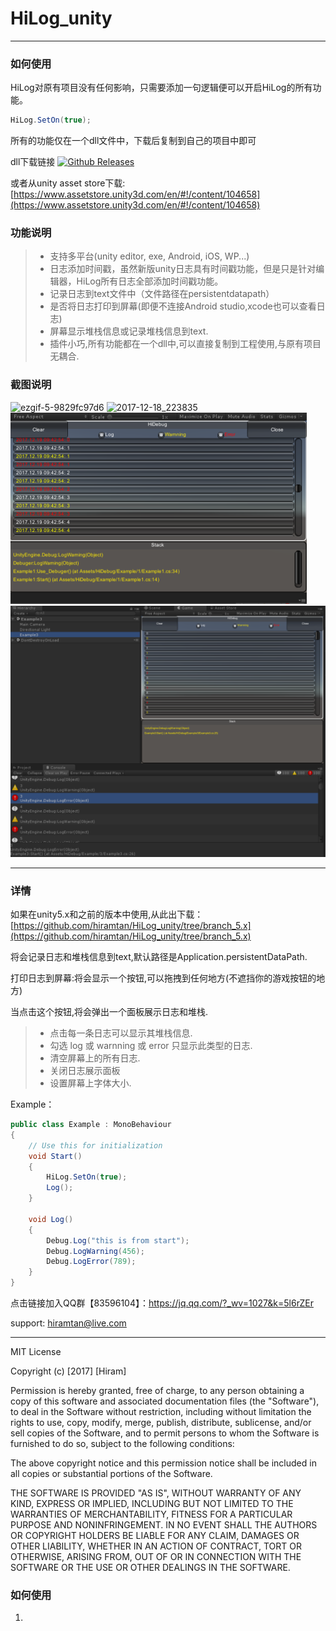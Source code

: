 # HiLog_unity
----------------------

### 如何使用
HiLog对原有项目没有任何影响，只需要添加一句逻辑便可以开启HiLog的所有功能。
```csharp
HiLog.SetOn(true);
```
所有的功能仅在一个dll文件中，下载后复制到自己的项目中即可

dll下载链接 [![Github Releases](https://img.shields.io/github/downloads/atom/atom/total.svg)](https://github.com/hiramtan/HiLog_unity/releases)

或者从unity asset store下载:[https://www.assetstore.unity3d.com/en/#!/content/104658](https://www.assetstore.unity3d.com/en/#!/content/104658)

### 功能说明
>- 支持多平台(unity editor, exe, Android, iOS, WP...)
>- 日志添加时间戳，虽然新版unity日志具有时间戳功能，但是只是针对编辑器，HiLog所有日志全部添加时间戳功能。
>- 记录日志到text文件中（文件路径在persistentdatapath）
>- 是否将日志打印到屏幕(即便不连接Android studio,xcode也可以查看日志)
>- 屏幕显示堆栈信息或记录堆栈信息到text.
>- 插件小巧,所有功能都在一个dll中,可以直接复制到工程使用,与原有项目无耦合.

### 截图说明
![ezgif-5-9829fc97d6](others/ezgif-5-9829fc97d6.gif)
![2017-12-18_223835](others/2017-12-18_223835.png)
![Image15](others/Image15.png)
![Image17](others/Image17.png)

-------------------

### 详情

如果在unity5.x和之前的版本中使用,从此出下载：[https://github.com/hiramtan/HiLog_unity/tree/branch_5.x](https://github.com/hiramtan/HiLog_unity/tree/branch_5.x)

将会记录日志和堆栈信息到text,默认路径是Application.persistentDataPath.

打印日志到屏幕:将会显示一个按钮,可以拖拽到任何地方(不遮挡你的游戏按钮的地方)

当点击这个按钮,将会弹出一个面板展示日志和堆栈.

>- 点击每一条日志可以显示其堆栈信息.
>- 勾选 log 或 warnning 或 error 只显示此类型的日志.
>- 清空屏幕上的所有日志.
>- 关闭日志展示面板
>- 设置屏幕上字体大小.

Example：
```csharp
public class Example : MonoBehaviour
{
    // Use this for initialization
    void Start()
    {
        HiLog.SetOn(true);
        Log();
    }

    void Log()
    {
        Debug.Log("this is from start");
        Debug.LogWarning(456);
        Debug.LogError(789);
    }
}
```




点击链接加入QQ群【83596104】：https://jq.qq.com/?_wv=1027&k=5l6rZEr

support: hiramtan@live.com

***********

MIT License

Copyright (c) [2017] [Hiram]

Permission is hereby granted, free of charge, to any person obtaining a copy
of this software and associated documentation files (the "Software"), to deal
in the Software without restriction, including without limitation the rights
to use, copy, modify, merge, publish, distribute, sublicense, and/or sell
copies of the Software, and to permit persons to whom the Software is
furnished to do so, subject to the following conditions:

The above copyright notice and this permission notice shall be included in all
copies or substantial portions of the Software.

THE SOFTWARE IS PROVIDED "AS IS", WITHOUT WARRANTY OF ANY KIND, EXPRESS OR
IMPLIED, INCLUDING BUT NOT LIMITED TO THE WARRANTIES OF MERCHANTABILITY,
FITNESS FOR A PARTICULAR PURPOSE AND NONINFRINGEMENT. IN NO EVENT SHALL THE
AUTHORS OR COPYRIGHT HOLDERS BE LIABLE FOR ANY CLAIM, DAMAGES OR OTHER
LIABILITY, WHETHER IN AN ACTION OF CONTRACT, TORT OR OTHERWISE, ARISING FROM,
OUT OF OR IN CONNECTION WITH THE SOFTWARE OR THE USE OR OTHER DEALINGS IN THE
SOFTWARE.



### 如何使用
1. 


